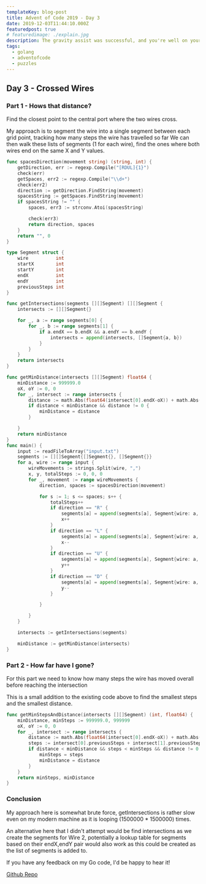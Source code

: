 ```yaml
---
templateKey: blog-post
title: Advent of Code 2019 - Day 3
date: 2019-12-03T11:44:10.000Z
featuredpost: true
# featuredimage: ./explain.jpg
description: The gravity assist was successful, and you're well on your way to the Venus refuelling station. During the rush back on Earth, the fuel management system wasn't completely installed, so that's next on the priority list.
tags:
  - golang
  - adventofcode
  - puzzles
---
```


## Day 3 - Crossed Wires
### Part 1 - Hows that distance?

Find the closest point to the central port where the two wires cross.

My approach is to segment the wire into a single segment between each grid point, tracking how many steps the wire has travelled so far
We can then walk these lists of segments (1 for each wire), find the ones where both wires end on the same X and Y values.

```go
func spacesDirection(movement string) (string, int) {
	getDirection, err := regexp.Compile("[RDUL]{1}")
	check(err)
	getSpaces, err2 := regexp.Compile("\\d+")
	check(err2)
	direction := getDirection.FindString(movement)
	spacesString := getSpaces.FindString(movement)
	if spacesString != "" {
		spaces, err3 := strconv.Atoi(spacesString)

		check(err3)
		return direction, spaces
	}
	return "", 0
}

type Segment struct {
	wire          int
	startX        int
	startY        int
	endX          int
	endY          int
	previousSteps int
}

func getIntersections(segments [][]Segment) [][]Segment {
	intersects := [][]Segment{}

	for _, a := range segments[0] {
		for _, b := range segments[1] {
			if a.endX == b.endX && a.endY == b.endY {
				intersects = append(intersects, []Segment{a, b})
			}
		}
	}
	return intersects
}

func getMinDistance(intersects [][]Segment) float64 {
	minDistance := 999999.0
	oX, oY := 0, 0
	for _, intersect := range intersects {
		distance := math.Abs(float64(intersect[0].endX-oX)) + math.Abs(float64(intersect[0].endY-oY))
		if distance < minDistance && distance != 0 {
			minDistance = distance
		}

	}
	return minDistance
}
func main() {
	input := readFileToArray("input.txt")
	segments := [][]Segment{[]Segment{}, []Segment{}}
	for a, wire := range input {
		wireMovements := strings.Split(wire, ",")
		x, y, totalSteps := 0, 0, 0
		for _, movement := range wireMovements {
			direction, spaces := spacesDirection(movement)

			for s := 1; s <= spaces; s++ {
				totalSteps++
				if direction == "R" {
					segments[a] = append(segments[a], Segment{wire: a, startX: x, endX: x + 1, startY: y, endY: y, previousSteps: totalSteps})
					x++
				}
				if direction == "L" {
					segments[a] = append(segments[a], Segment{wire: a, startX: x, endX: x - 1, startY: y, endY: y, previousSteps: totalSteps})
					x--
				}
				if direction == "U" {
					segments[a] = append(segments[a], Segment{wire: a, startX: x, endX: x, startY: y, endY: y + 1, previousSteps: totalSteps})
					y++
				}
				if direction == "D" {
					segments[a] = append(segments[a], Segment{wire: a, startX: x, endX: x, startY: y, endY: y - 1, previousSteps: totalSteps})
					y--
				}

			}

		}
	}

	intersects := getIntersections(segments)

	minDistance := getMinDistance(intersects)
}
```

### Part 2 - How far have I gone?

For this part we need to know how many steps the wire has moved overall before reaching the intersection

This is a small addition to the existing code above to find the smallest steps and the smallest distance.

```go
func getMinStepsAndDistance(intersects [][]Segment) (int, float64) {
	minDistance, minSteps := 999999.0, 999999
	oX, oY := 0, 0
	for _, intersect := range intersects {
		distance := math.Abs(float64(intersect[0].endX-oX)) + math.Abs(float64(intersect[0].endY-oY))
		steps := intersect[0].previousSteps + intersect[1].previousSteps
		if distance < minDistance && steps < minSteps && distance != 0 {
			minSteps = steps
			minDistance = distance
		}
	}
	return minSteps, minDistance
}
```

### Conclusion

My approach here is somewhat brute force, getIntersections is rather slow even on my modern machine as it is looping (1500000 * 1500000) times.

An alternative here that I didn't attempt would be find intersections as we create the segments for Wire 2, potentially a lookup table for segments based on their endX,endY pair would also work as this could be created as the list of segments is added to.


If you have any feedback on my Go code, I'd be happy to hear it!

[Github Repo](https://github.com/dbetteridge/adventofcode2019)

